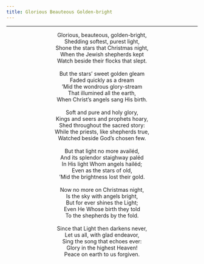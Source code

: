 ```yaml
---
title: Glorious Beauteous Golden-bright
---
```


---
<center>
Glorious, beauteous, golden-bright,<br/>
Shedding softest, purest light,<br/>
Shone the stars that Christmas night,<br/>
When the Jewish shepherds kept<br/>
Watch beside their flocks that slept.<br/>
<br/>
But the stars’ sweet golden gleam<br/>
Faded quickly as a dream<br/>
’Mid the wondrous glory-stream<br/>
That illumined all the earth,<br/>
When Christ’s angels sang His birth.<br/>
<br/>
Soft and pure and holy glory,<br/>
Kings and seers and prophets hoary,<br/>
Shed throughout the sacred story:<br/>
While the priests, like shepherds true,<br/>
Watched beside God’s chosen few.<br/>
<br/>
But that light no more availéd,<br/>
And its splendor staighway paléd<br/>
In His light Whom angels hailéd;<br/>
Even as the stars of old,<br/>
’Mid the brightness lost their gold.<br/>
<br/>
Now no more on Christmas night,<br/>
Is the sky with angels bright,<br/>
But for ever shines the Light;<br/>
Even He Whose birth they told<br/>
To the shepherds by the fold.<br/>
<br/>
Since that Light then darkens never,<br/>
Let us all, with glad endeavor,<br/>
Sing the song that echoes ever:<br/>
Glory in the highest Heaven!<br/>
Peace on earth to us forgiven.
</center>